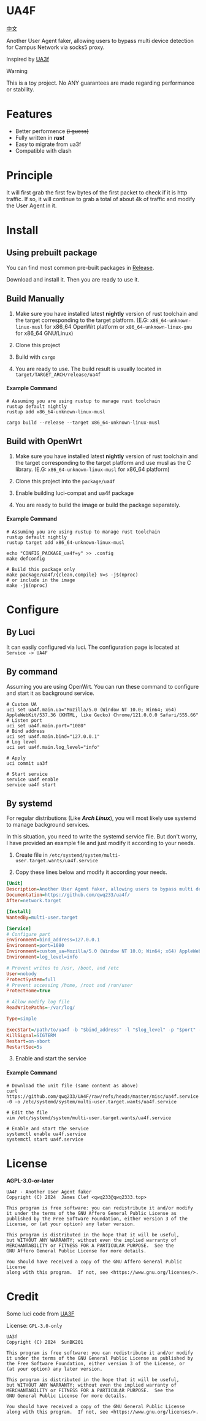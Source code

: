 # UA4F

[中文](./README_CN.md)

Another User Agent faker, allowing users to bypass multi device detection for Campus Network via socks5 proxy.

Inspired by [UA3f](https://github.com/SunBK201/UA3F)

> [!WARNING]
> This is a toy project. No ANY guarantees are made regarding performance or stability.

# Features

- Better performence ~~(i guess)~~
- Fully written in ***rust***
- Easy to migrate from ua3f
- Compatible with clash

# Principle

It will first grab the first few bytes of the first packet to check if it is http traffic. If so, it will continue to grab a total of about 4k of traffic and modify the User Agent in it.

# Install

## Using prebuilt package

You can find most common pre-built packages in [Release](https://github.com/qwq233/UA4F/releases).

Download and install it. Then you are ready to use it.

## Build Manually

1. Make sure you have installed latest **nightly** version of rust toolchain and the target corresponding to the target platform. (E.G: `x86_64-unknown-linux-musl` for x86_64 OpenWrt platform or `x86_64-unknown-linux-gnu` for x86_64 GNU/Linux)

2. Clone this project

3. Build with `cargo`

4. You are ready to use. The build result is usually located in `target/TARGET_ARCH/release/ua4f`

#### Example Command

```shell
# Assuming you are using rustup to manage rust toolchain
rustup default nightly
rustup add x86_64-unknown-linux-musl

cargo build --release --target x86_64-unknown-linux-musl
```

## Build with OpenWrt

1. Make sure you have installed latest **nightly** version of rust toolchain and the target corresponding to the target platform and use musl as the C library. (E.G: `x86_64-unknown-linux-musl` for x86_64 platform)

2. Clone this project into the `package/ua4f`

3. Enable building luci-compat and ua4f package

4. You are ready to build the image or build the package separately.

#### Example Command

```shell
# Assuming you are using rustup to manage rust toolchain
rustup default nightly
rustup target add x86_64-unknown-linux-musl

echo "CONFIG_PACKAGE_ua4f=y" >> .config
make defconfig

# Build this package only
make package/ua4f/{clean,compile} V=s -j$(nproc)
# or include in the image
make -j$(nproc)
```

# Configure

## By Luci

It can easily configured via luci. The configuration page is located at `Service -> UA4F`

## By command

Assuming you are using OpenWrt. You can run these command to configure and start it as background service.

```shell
# Custom UA
uci set ua4f.main.ua="Mozilla/5.0 (Window NT 10.0; Win64; x64) AppleWebKit/537.36 (KHTML, like Gecko) Chrome/121.0.0.0 Safari/555.66"
# Listen port
uci set ua4f.main.port="1080"
# Bind address
uci set ua4f.main.bind="127.0.0.1"
# Log level
uci set ua4f.main.log_level="info"

# Apply
uci commit ua3f

# Start service
service ua4f enable
service ua4f start
```

## By systemd

For regular distributions (Like ***Arch Linux***), you will most likely use systemd to manage background services.

In this situation, you need to write the systemd service file. But don't worry, I have provided an example file and just modify it according to your needs.

1. Create file in `/etc/systemd/system/multi-user.target.wants/ua4f.service`

2. Copy these lines below and modify it according your needs.

```ini
[Unit]
Description=Another User Agent faker, allowing users to bypass multi device detection for Campus Network via socks5 proxy.
Documentation=https://github.com/qwq233/ua4f/
After=network.target

[Install]
WantedBy=multi-user.target

[Service]
# Configure part
Environment=bind_address=127.0.0.1
Environment=port=1080
Environment=custom_ua=Mozilla/5.0 (Window NT 10.0; Win64; x64) AppleWebKit/537.36 (KHTML, like Gecko) Chrome/121.0.0.0 Safari/555.66
Environment=log_level=info

# Prevent writes to /usr, /boot, and /etc
User=nobody
ProtectSystem=full
# Prevent accessing /home, /root and /run/user
ProtectHome=true

# Allow modify log file
ReadWritePaths=-/var/log/

Type=simple

ExecStart=/path/to/ua4f -b "$bind_address" -l "$log_level" -p "$port" -f "$custom_ua"
KillSignal=SIGTERM
Restart=on-abort
RestartSec=5s

```

3. Enable and start the service

#### Example Command

```shell
# Download the unit file (same content as above)
curl https://github.com/qwq233/UA4F/raw/refs/heads/master/misc/ua4f.service -0 -o /etc/systemd/system/multi-user.target.wants/ua4f.service

# Edit the file
vim /etc/systemd/system/multi-user.target.wants/ua4f.service

# Enable and start the service
systemctl enable ua4f.service
systemctl start ua4f.service
```

# License

**AGPL-3.0-or-later**

```
UA4F - Another User Agent faker
Copyright (C) 2024  James Clef <qwq233@qwq2333.top>

This program is free software: you can redistribute it and/or modify
it under the terms of the GNU Affero General Public License as
published by the Free Software Foundation, either version 3 of the
License, or (at your option) any later version.

This program is distributed in the hope that it will be useful,
but WITHOUT ANY WARRANTY; without even the implied warranty of
MERCHANTABILITY or FITNESS FOR A PARTICULAR PURPOSE.  See the
GNU Affero General Public License for more details.

You should have received a copy of the GNU Affero General Public License
along with this program.  If not, see <https://www.gnu.org/licenses/>.
```

# Credit

Some luci code from [UA3F](https://github.com/SunBK201/UA3F)

License: `GPL-3.0-only`
```
UA3f
Copyright (C) 2024  SunBK201

This program is free software: you can redistribute it and/or modify
it under the terms of the GNU General Public License as published by
the Free Software Foundation, either version 3 of the License, or
(at your option) any later version.

This program is distributed in the hope that it will be useful,
but WITHOUT ANY WARRANTY; without even the implied warranty of
MERCHANTABILITY or FITNESS FOR A PARTICULAR PURPOSE.  See the
GNU General Public License for more details.

You should have received a copy of the GNU General Public License
along with this program.  If not, see <https://www.gnu.org/licenses/>.
```

